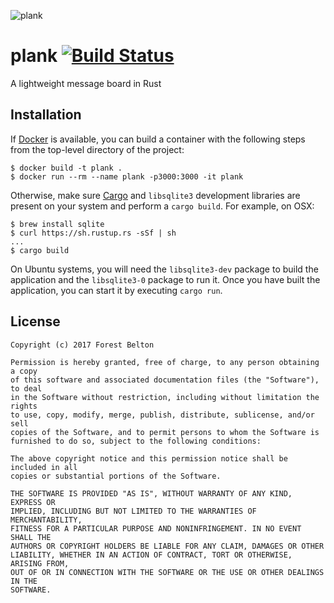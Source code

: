 ![plank](https://i.imgur.com/cGfTu.jpg)

plank [![Build Status](https://travis-ci.org/forestbelton/plank.svg?branch=master)](https://travis-ci.org/forestbelton/plank)
=====
A lightweight message board in Rust

Installation
------------

If [Docker](https://www.docker.com/) is available, you can build a container with the following steps from the top-level directory of the project:

```
$ docker build -t plank .
$ docker run --rm --name plank -p3000:3000 -it plank
```

Otherwise, make sure [Cargo](https://crates.io/) and `libsqlite3` development libraries are present on your system and perform a `cargo build`. For example, on OSX:

```
$ brew install sqlite
$ curl https://sh.rustup.rs -sSf | sh
...
$ cargo build
```

On Ubuntu systems, you will need the `libsqlite3-dev` package to build the application and the `libsqlite3-0` package to run it. Once you have built the application, you can start it by executing `cargo run`.

License
-------

```
Copyright (c) 2017 Forest Belton

Permission is hereby granted, free of charge, to any person obtaining a copy
of this software and associated documentation files (the "Software"), to deal
in the Software without restriction, including without limitation the rights
to use, copy, modify, merge, publish, distribute, sublicense, and/or sell
copies of the Software, and to permit persons to whom the Software is
furnished to do so, subject to the following conditions:

The above copyright notice and this permission notice shall be included in all
copies or substantial portions of the Software.

THE SOFTWARE IS PROVIDED "AS IS", WITHOUT WARRANTY OF ANY KIND, EXPRESS OR
IMPLIED, INCLUDING BUT NOT LIMITED TO THE WARRANTIES OF MERCHANTABILITY,
FITNESS FOR A PARTICULAR PURPOSE AND NONINFRINGEMENT. IN NO EVENT SHALL THE
AUTHORS OR COPYRIGHT HOLDERS BE LIABLE FOR ANY CLAIM, DAMAGES OR OTHER
LIABILITY, WHETHER IN AN ACTION OF CONTRACT, TORT OR OTHERWISE, ARISING FROM,
OUT OF OR IN CONNECTION WITH THE SOFTWARE OR THE USE OR OTHER DEALINGS IN THE
SOFTWARE.
```
